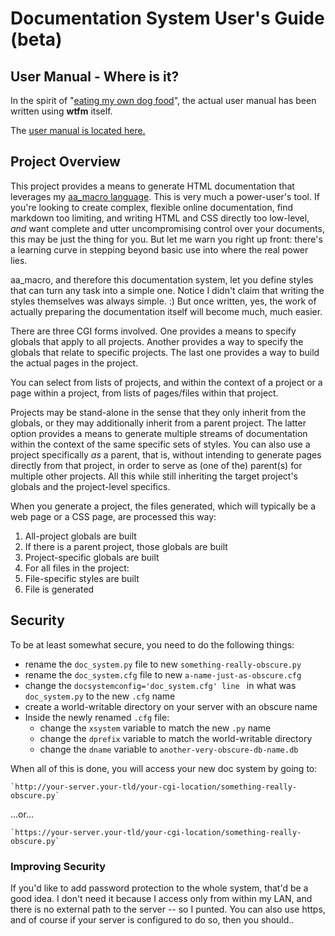 # Documentation System User's Guide (beta)

## User Manual - Where is it?

In the spirit of
"[eating my own dog food](https://en.wikipedia.org/wiki/Eating_your_own_dog_food)",
the actual user manual has been written using **wtfm** itself.

The [user manual is located here.](http://ourtimelines.com/wtfm/tocpage.html)

## Project Overview

This project provides a means to generate HTML documentation that
leverages my
[aa_macro language](https://github.com/fyngyrz/aa_macro/blob/master/users-guide.md).
This is very much a power-user's tool. If you're looking to create
complex, flexible online documentation, find markdown too limiting, and
writing HTML and CSS directly too low-level, _and_ want complete and utter
uncompromising control over your documents, this may be just the thing
for you. But let me warn you right up front: there's a learning curve in
stepping beyond basic use into where the real power lies.

aa_macro, and therefore this documentation system, let you define styles
that can turn any task into a simple one. Notice I didn't claim that
writing the styles themselves was always simple. :\) But once written,
yes, the work of actually preparing the documentation itself will become
much, much easier.

There are three CGI forms involved. One provides a means to specify
globals that apply to all projects. Another provides a way to specify
the globals that relate to specific projects. The last one provides a
way to build the actual pages in the project.

You can select from lists of projects, and within the context of a
project or a page within a project, from lists of pages/files within
that project.

Projects may be stand-alone in the sense that they only inherit from the
globals, or they may additionally inherit from a parent project. The
latter option provides a means to generate multiple streams of
documentation within the context of the same specific sets of styles.
You can also use a project specifically *as* a parent, that is, without
intending to generate pages directly from that project, in order to
serve as \(one of the\) parent\(s\) for multiple other projects. All
this while still inheriting the target project's globals and the
project-level specifics.

When you generate a project, the files generated, which will typically be a
web page or a CSS page, are processed this way:

 1. All-project globals are built
 2. If there is a parent project, those globals are built
 3. Project-specific globals are built
 4. For all files in the project:
   1. File-specific styles are built
   2. File is generated

## Security

To be at least somewhat secure, you need to do the following things:

* rename the `doc_system.py` file to new `something-really-obscure.py`
* rename the `doc_system.cfg` file to new `a-name-just-as-obscure.cfg`
* change the `docsystemconfig='doc_system.cfg' line ` in what was `doc_system.py` to the new `.cfg` name
* create a world-writable directory on your server with an obscure name
* Inside the newly renamed `.cfg` file:
    * change the `xsystem` variable to match the new `.py` name
    * change the `dprefix` variable to match the world-writable directory
    * change the `dname` variable to `another-very-obscure-db-name.db`

When all of this is done, you will access your new doc system by going to:

	`http://your-server.your-tld/your-cgi-location/something-really-obscure.py`

...or...

	`https://your-server.your-tld/your-cgi-location/something-really-obscure.py`

### Improving Security

If you'd like to add password protection to the whole system, that'd be
a good idea. I don't need it because I access only from within my LAN,
and there is no external path to the server -- so I punted. You can also
use https, and of course if your server is configured to do so, then you
should..
